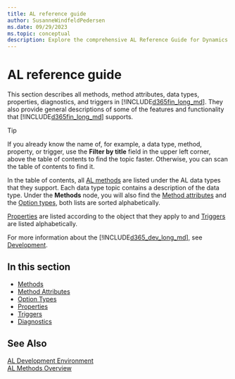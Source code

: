 ```yaml
---
title: AL reference guide
author: SusanneWindfeldPedersen
ms.date: 09/29/2023
ms.topic: conceptual
description: Explore the comprehensive AL Reference Guide for Dynamics 365 Business Central, detailing methods, method attributes, data types, properties, diagnostics, and triggers.
---
```


# AL reference guide

This section describes all methods, method attributes, data types, properties, diagnostics, and triggers in [!INCLUDE[d365fin_long_md](includes/d365fin_long_md.md)]. They also provide general descriptions of some of the features and functionality that [!INCLUDE[d365fin_long_md](includes/d365fin_long_md.md)] supports.

> [!TIP]  
> If you already know the name of, for example, a data type, method, property, or trigger, use the **Filter by title** field in the upper left corner, above the table of contents to find the topic faster. Otherwise, you can scan the table of contents to find it.

In the table of contents, all [AL methods](methods-auto/library.md) are listed under the AL data types that they support. Each data type topic contains a description of the data type. Under the **Methods** node, you will also find the [Method attributes](attributes/devenv-method-attributes.md) and the [Option types](methods-auto/action/action-option.md), both lists are sorted alphabetically.

[Properties](properties/devenv-properties.md) are listed according to the object that they apply to and [Triggers](triggers-auto/devenv-triggers.md) are listed alphabetically.  

For more information about the [!INCLUDE[d365_dev_long_md](includes/d365_dev_long_md.md)], see [Development](devenv-dev-overview.md).  

## In this section  

- [Methods](methods-auto/library.md)  
- [Method Attributes](attributes/devenv-method-attributes.md)  
- [Option Types](methods-auto/action/action-option.md)  
- [Properties](properties/devenv-properties.md)  
- [Triggers](triggers-auto/devenv-triggers.md)  
- [Diagnostics](diagnostics/diagnostics-overview.md)

## See Also

[AL Development Environment](devenv-reference-overview.md)  
[AL Methods Overview](devenv-al-methods.md)  
